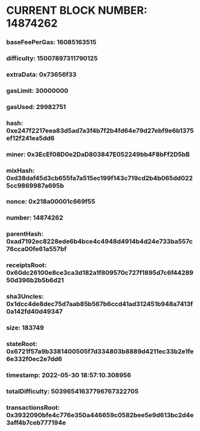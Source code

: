 # CURRENT BLOCK NUMBER: 14874262

### baseFeePerGas: 16085163515
### difficulty: 15007897311790125
### extraData: 0x73656f33
### gasLimit: 30000000
### gasUsed: 29982751
### hash: 0xe247f2217eea83d5ad7a3f4b7f2b4fd64e79d27ebf9e6b1375ef12f241ea5dd6
### miner: 0x3EcEf08D0e2DaD803847E052249bb4F8bFf2D5bB
### mixHash: 0xd38daf45d3cb655fa7a515ec199f143c719cd2b4b065dd0225cc9869987a695b
### nonce: 0x218a00001c669f55
### number: 14874262
### parentHash: 0xad7192ec8228ede6b4bce4c4948d4914b4d24e733ba557c76cca00fe61a557bf
### receiptsRoot: 0x60dc26100e8ce3ca3d182a1f809570c727f1895d7c6f4428950d396b2b5b6d21
### sha3Uncles: 0x1dcc4de8dec75d7aab85b567b6ccd41ad312451b948a7413f0a142fd40d49347
### size: 183749
### stateRoot: 0x6721f57a9b3381400505f7d334803b8889d4211ec33b2e1fe6e332f0ec2e7dd6
### timestamp: 2022-05-30 18:57:10.308956
### totalDifficulty: 50396541637796767322705
### transactionsRoot: 0x3932090bfe4c776e350a446659c0582bee5e9d613bc2d4e3aff4b7ceb777194e

